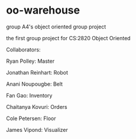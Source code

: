 # oo-warehouse

group A4's object oriented group project

the first group project for CS:2820 Object Oriented

Collaborators:


Ryan Polley:               Master      

Jonathan Reinhart:         Robot        

Anani Noupougbe:           Belt        

Fan Gao:                   Inventory    

Chaitanya Kovuri:          Orders       

Cole Petersen:             Floor        

James Vipond:              Visualizer   
